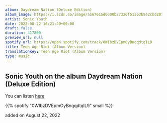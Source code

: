 ```yaml
---
album: Daydream Nation (Deluxe Edition)
album_image: https://i.scdn.co/image/ab67616d0000b27320f51363b9e2cbd207f158ba
artist: Sonic Youth
date: 2022-08-22 16:21:49+00:00
draft: false
duration: 417800
preview_url: null
spotify_url: https://open.spotify.com/track/0WIbzDVEpmOyBnqqdtqIL9
title: Teen Age Riot (Album Version)
translationKey: Teen Age Riot (Album Version)
type: music
---
```


## Sonic Youth on the album Daydream Nation (Deluxe Edition)

You can listen [here](https://open.spotify.com/track/0WIbzDVEpmOyBnqqdtqIL9)

{{% spotify "0WIbzDVEpmOyBnqqdtqIL9" small %}}

added on August 22, 2022